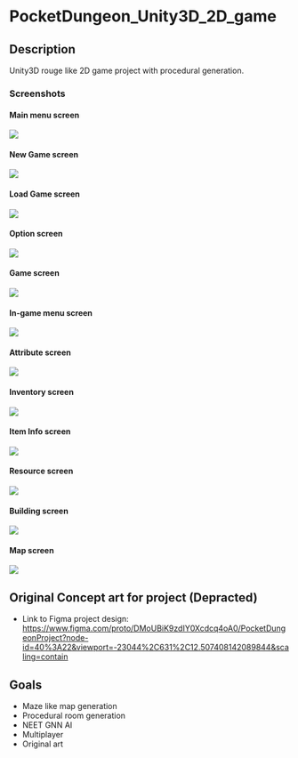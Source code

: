 # PocketDungeon_Unity3D_2D_game
## Description
Unity3D rouge like 2D game project with procedural generation.

### Screenshots
#### Main menu screen
<img src="./readme/screenshots/sh_4.png">

#### New Game screen
<img src="./readme/screenshots/sh_5.png">

#### Load Game screen
<img src="./readme/screenshots/sh_6.png">

#### Option screen
<img src="./readme/screenshots/sh_7.png">

#### Game screen
<img src="./readme/screenshots/sh_1.png">

#### In-game menu screen
<img src="./readme/screenshots/sh_11.png">

#### Attribute screen
<img src="./readme/screenshots/sh_8.png">

#### Inventory screen
<img src="./readme/screenshots/sh_9.png">

#### Item Info screen
<img src="./readme/screenshots/sh_10.png">

#### Resource screen
<img src="./readme/screenshots/sh_2.png">

#### Building screen
<img src="./readme/screenshots/sh_0.png">

#### Map screen
<img src="./readme/screenshots/sh_3.png">


## Original Concept art for project (Depracted)
- Link to Figma project design: https://www.figma.com/proto/DMoUBiK9zdIY0Xcdcq4oA0/PocketDungeonProject?node-id=40%3A22&viewport=-23044%2C631%2C12.507408142089844&scaling=contain
## Goals
- Maze like map generation
- Procedural room generation
- NEET GNN AI
- Multiplayer
- Original art
